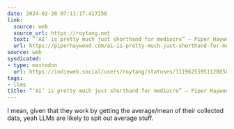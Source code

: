 ```yaml
---
date: 2024-02-20 07:11:17.417156
link:
  source: web
  source_url: https://roytang.net
  text: “‘AI’ is pretty much just shorthand for mediocre” — Piper Haywood
  url: https://piperhaywood.com/ai-is-pretty-much-just-shorthand-for-mediocre/
source: web
syndicated:
- type: mastodon
  url: https://indieweb.social/users/roytang/statuses/111962559511200580
tags:
- llms
title: “‘AI’ is pretty much just shorthand for mediocre” — Piper Haywood
---
```


I mean, given that they work by getting the average/mean of their collected data, yeah LLMs are likely to spit out average stuff.